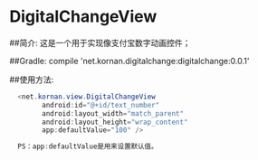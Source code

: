 DigitalChangeView
====
##简介:
  这是一个用于实现像支付宝数字动画控件；

##Gradle: 
  compile 'net.kornan.digitalchange:digitalchange:0.0.1'
  
##使用方法:
```JAVA
  <net.kornan.view.DigitalChangeView
        android:id="@+id/text_number"
        android:layout_width="match_parent"
        android:layout_height="wrap_content"
        app:defaultValue="100" />

  PS：app:defaultValue是用来设置默认值。
